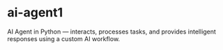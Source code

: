 # ai-agent1
AI Agent in Python — interacts, processes tasks, and provides intelligent responses using a custom AI workflow.
